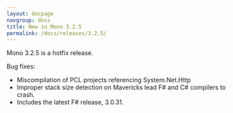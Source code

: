 ```yaml
---
layout: docpage
navgroup: docs
title: New in Mono 3.2.5
permalink: /docs/releases/3.2.5/
---
```


Mono 3.2.5 is a hotfix release.

Bug fixes:

-   Miscompilation of PCL projects referencing System.Net.Http
-   Improper stack size detection on Mavericks lead F\# and C\# compilers to crash.
-   Includes the latest F\# release, 3.0.31.
